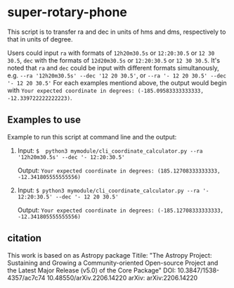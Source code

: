 # super-rotary-phone
This script is to transfer ra and dec in units of hms and dms, respectively to that in units of degree. 

Users could input `ra` with formats of `12h20m30.5s` or `12:20:30.5` or `12 30 30.5`, `dec` with the formats of  `12d20m30.5s` or `12:20:30.5` or `12 30 30.5`. It's noted that `ra` and `dec` could be input with different formats simultanously, e.g. `--ra '12h20m30.5s' --dec '12 20 30.5'`, or `--ra '- 12 20 30.5' --dec '- 12 20 30.5'`
For each examples mentiond above, the output would begin with `Your expected coordinate in degrees: (-185.09583333333333, -12.339722222222223)`.

## Examples to use
Example to run this script at command line and the output: 
1. Input: `$  python3 mymodule/cli_coordinate_calculator.py --ra '12h20m30.5s' --dec '- 12:20:30.5'`
   
   Output: `Your expected coordinate in degrees: (185.12708333333333, -12.341805555555556)`
2. Input: `$ python3 mymodule/cli_coordinate_calculator.py --ra '- 12:20:30.5' --dec '- 12 20 30.5'`

   Output: `Your expected coordinate in degrees: (-185.12708333333333, -12.341805555555556)`

## citation
This work is based on as Astropy package 
Titile: "The Astropy Project: Sustaining and Growing a Community-oriented Open-source Project and the Latest Major Release (v5.0) of the Core Package"
DOI: 10.3847/1538-4357/ac7c74 
     10.48550/arXiv.2206.14220 
arXiv: arXiv:2206.14220 

